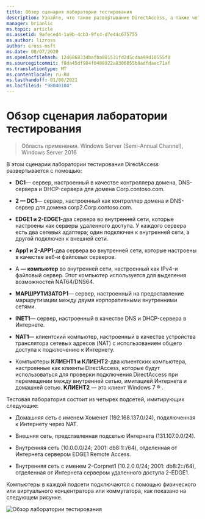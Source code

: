 ```yaml
---
title: Обзор сценария лаборатории тестирования
description: Узнайте, что такое развертывание DirectAccess, а также четыре подсети, составляющие лабораторию тестирования.
manager: brianlic
ms.topic: article
ms.assetid: 9afeced4-1a9b-4cb3-9fc4-d7e44c675755
ms.author: lizross
author: eross-msft
ms.date: 08/07/2020
ms.openlocfilehash: 12d6868334bafba881531fd2d5cdaa99d10555f8
ms.sourcegitcommit: f8da45df984f0400922a8306855b0adfdaec71af
ms.translationtype: MT
ms.contentlocale: ru-RU
ms.lasthandoff: 01/08/2021
ms.locfileid: "98040104"
---
```

# <a name="overview-of-the-test-lab-scenario"></a>Обзор сценария лаборатории тестирования

>Область применения. Windows Server (Semi-Annual Channel), Windows Server 2016

В этом сценарии лаборатории тестирования DirectAccess развертывается с помощью:

-   **DC1**— сервер, настроенный в качестве контроллера домена, DNS-сервера и DHCP-сервера для домена Corp.contoso.com.

-   **2 — DC1**— сервер, настроенный как контроллер домена и DNS-сервер для домена corp2.Corp.contoso.com.

-   **EDGE1 и 2-EDGE1**-два сервера во внутренней сети, которые настроены как серверы удаленного доступа. У каждого сервера есть два сетевых адаптера; один подключен к внутренней сети, а другой подключен к внешней сети.

-   **App1 и 2-APP1**-два сервера во внутренней сети, которые настроены в качестве веб-и файловых серверов.

-   А **— компьютер** во внутренней сети, настроенный как IPv4-и файловый сервер. Этот компьютер используется для выделения возможностей NAT64/DNS64.

-   **МАРШРУТИЗАТОР1**— сервер, настроенный на предоставление маршрутизации между двумя корпоративными внутренними сетями.

-   **INET1**— сервер, настроенный в качестве DNS и DHCP-сервера в Интернете.

-   **NAT1**— клиентский компьютер, настроенный в качестве устройства транслятора сетевых адресов (NAT) с использованием общего доступа к подключению к Интернету.

-   Компьютеры **КЛИЕНТ1 и КЛИЕНТ2**-два клиентских компьютера, настроенные как клиенты DirectAccess, которые будут использоваться для проверки подключения DirectAccess при перемещении между внутренней сетью, имитацией Интернета и домашней сетью. **КЛИЕНТ2** — это клиент Windows 7 &reg;  .

Тестовая лаборатория состоит из четырех подсетей, имитирующих следующие:

-   Домашняя сеть с именем Хоменет (192.168.137.0/24), подключенная к Интернету через NAT.

-   Внешняя сеть, представленная подсетью Интернета (131.107.0.0/24).

-   Внутренняя сеть (10.0.0.0/24; 2001: db8:1::/64), отделенная от Интернета сервером EDGE1 Remote Access.

-   Внутренняя сеть с именем 2-Corpnet1 (10.2.0.0/24; 2001: db8:2::/64), отделенная от Интернета сервером удаленного доступа 2-EDGE1.

Компьютеры в каждой подсети подключаются с помощью физического или виртуального концентратора или коммутатора, как показано на следующем рисунке.

![Обзор лаборатории тестирования](../../../media/Overview-of-the-Test-Lab-Scenario_4/TLG_DA_Multisite.png)



